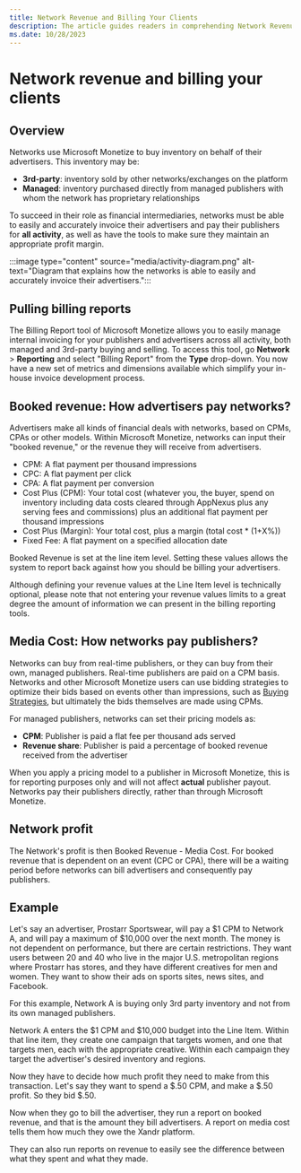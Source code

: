 ```yaml
---
title: Network Revenue and Billing Your Clients
description: The article guides readers in comprehending Network Revenue, media cost, network profit, and client billing processes.
ms.date: 10/28/2023
---
```


# Network revenue and billing your clients

## Overview

Networks use Microsoft Monetize to buy inventory on behalf of their advertisers. This inventory may be:

- **3rd-party**: inventory sold by other networks/exchanges on the platform
- **Managed**: inventory purchased directly from managed publishers with whom the network has proprietary relationships

To succeed in their role as financial intermediaries, networks must be able to easily and accurately invoice their advertisers and pay their publishers for **all activity**, as well as have the tools to make sure they maintain an appropriate profit margin.

:::image type="content" source="media/activity-diagram.png" alt-text="Diagram that explains how the networks is able to easily and accurately invoice their advertisers.":::

## Pulling billing reports

The Billing Report tool of Microsoft Monetize allows you to easily manage internal invoicing for your publishers and advertisers across all activity, both managed and 3rd-party buying and selling. To access this tool, go **Network**  >  **Reporting** and select "Billing Report" from the **Type** drop-down. You now have a new set of metrics and dimensions available which simplify your in-house invoice development process.

## Booked revenue: How advertisers pay networks?

Advertisers make all kinds of financial deals with networks, based on CPMs, CPAs or other models. Within Microsoft Monetize, networks can input their "booked revenue," or the revenue they will receive from advertisers.

- CPM: A flat payment per thousand impressions
- CPC: A flat payment per click
- CPA: A flat payment per conversion
- Cost Plus (CPM): Your total cost (whatever you, the buyer, spend on inventory including data costs cleared through AppNexus plus any serving fees and commissions) plus an additional flat payment per thousand impressions
- Cost Plus (Margin): Your total cost, plus a margin (total cost \*  (1+X%))
- Fixed Fee: A flat payment on a specified allocation date

Booked Revenue is set at the line item level. Setting these values allows the system to report back against how you should be billing your
advertisers.

Although defining your revenue values at the Line Item level is technically optional, please note that not entering your revenue values limits to a great degree the amount of information we can present in the billing reporting tools.

## Media Cost: How networks pay publishers?

Networks can buy from real-time publishers, or they can buy from their own, managed publishers. Real-time publishers are paid on a CPM basis. Networks and other Microsoft Monetize users can use bidding strategies to optimize their bids based on events other than impressions, such as [Buying Strategies](buying-strategies.md), but ultimately the bids themselves are made using CPMs.

For managed publishers, networks can set their pricing models as:

- **CPM**: Publisher is paid a flat fee per thousand ads served
- **Revenue share**: Publisher is paid a percentage of booked revenue received from the advertiser

When you apply a pricing model to a publisher in Microsoft Monetize, this is for reporting purposes only and will not affect **actual** publisher payout. Networks pay their publishers directly, rather than through Microsoft Monetize.

## Network profit

The Network's profit is then Booked Revenue - Media Cost. For booked revenue that is dependent on an event (CPC or CPA), there will be a waiting period before networks can bill advertisers and consequently pay publishers.

## Example

Let's say an advertiser, Prostarr Sportswear, will pay a $1 CPM to Network A, and will pay a maximum of $10,000 over the next month. The money is not dependent on performance, but there are certain restrictions. They want users between 20 and 40 who live in the major U.S. metropolitan regions where Prostarr has stores, and they have different creatives for men and women. They want to show their ads on sports sites, news sites, and Facebook.

For this example, Network A is buying only 3rd party inventory and not from its own managed publishers.

Network A enters the $1 CPM and $10,000 budget into the Line Item. Within that line item, they create one campaign that targets women, and one that targets men, each with the appropriate creative. Within each campaign they target the advertiser's desired inventory and regions.

Now they have to decide how much profit they need to make from this transaction. Let's say they want to spend a $.50 CPM, and make a $.50 profit. So they bid $.50.

Now when they go to bill the advertiser, they run a report on booked revenue, and that is the amount they bill advertisers. A report on media cost tells them how much they owe the Xandr platform.

They can also run reports on revenue to easily see the difference between what they spent and what they made.
